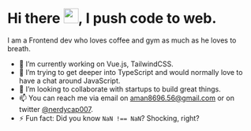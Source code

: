 # Hi there <img src="https://media.tenor.com/images/b617c36f9db276d3146e974b8ff64f4c/tenor.gif" width="30px" height="30px" style="object-fit: contain !important;">, I push code to web.

I am a Frontend dev who loves coffee and gym as much as he loves to breath.

- 🔭 I’m currently working on Vue.js, TailwindCSS.
- 🌱 I’m trying to get deeper into TypeScript and would normally love to have a chat around JavaScript.
- 👯 I’m looking to collaborate with startups to build great things.
- 📫 You can reach me via email on aman8696.56@gmail.com or on twitter [@nerdycap007](https://twitter.com/nerdycap007).
- ⚡ Fun fact: Did you know `NaN !== NaN`? Shocking, right?

<!--
**amansharma007/amansharma007** is a ✨ _special_ ✨ repository because its `README.md` (this file) appears on your GitHub profile.

Here are some ideas to get you started:
👋
- 🔭 I’m currently working on ...
- 🌱 I’m currently learning ...
- 👯 I’m looking to collaborate on ...
- 🤔 I’m looking for help with ...
- 💬 Ask me about ...
- 📫 How to reach me: ...
- 😄 Pronouns: ...
- ⚡ Fun fact: ...
-->
